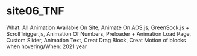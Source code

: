 # site06_TNF
What: All Animation Available On Site, Animate On AOS.js, GreenSock.js + ScrollTrigger.js, Animation Of Numbers, Preloader + Animation Load Page, Custom Slider, Animation Text, Creat Drag Block, Creat Motion of blocks when hovering/When: 2021 year
